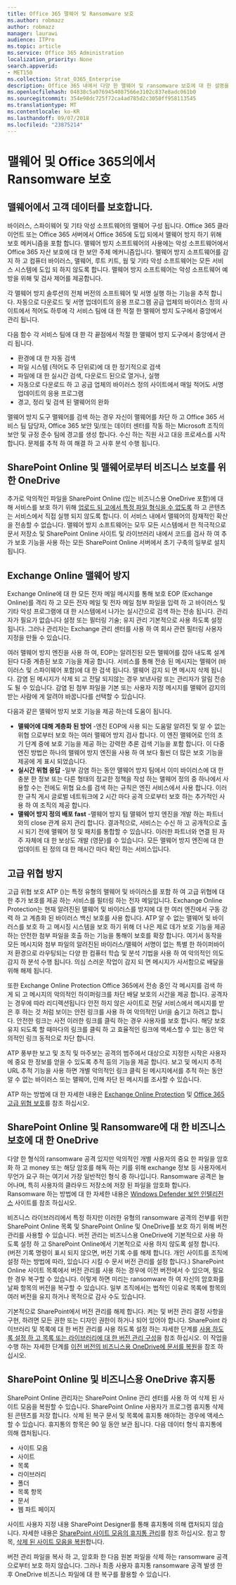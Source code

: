 ```yaml
---
title: Office 365 맬웨어 및 Ransomware 보호
ms.author: robmazz
author: robmazz
manager: laurawi
audience: ITPro
ms.topic: article
ms.service: Office 365 Administration
localization_priority: None
search.appverid:
- MET150
ms.collection: Strat_O365_Enterprise
description: Office 365 내에서 다양 한 맬웨어 및 ransomware 보호에 대 한 설명을 합니다.
ms.openlocfilehash: 04838c5a0769454087566e3102c837e8adc061b0
ms.sourcegitcommit: 354e98dc725f72ca4ad785d2c3050ff958113545
ms.translationtype: MT
ms.contentlocale: ko-KR
ms.lasthandoff: 09/07/2018
ms.locfileid: "23875214"
---
```

# <a name="malware-and-ransomware-protection-in-office-365"></a>맬웨어 및 Office 365의에서 Ransomware 보호

## <a name="protecting-customer-data-from-malware"></a>맬웨어에서 고객 데이터를 보호합니다. 
바이러스, 스파이웨어 및 기타 악성 소프트웨어의 맬웨어 구성 됩니다. Office 365 클라이언트 또는 Office 365 서버에서 Office 365에 도입 되에서 맬웨어 방지 하기 위해 보호 메커니즘을 포함 합니다. 맬웨어 방지 소프트웨어의 사용에는 악성 소프트웨어에서 Office 365 자산 보호에 대 한 보안 주체 메커니즘입니다. 맬웨어 방지 소프트웨어를 감지 하 고 컴퓨터 바이러스, 맬웨어, 루트 키트, 웜 및 기타 악성 소프트웨어는 모든 서비스 시스템에 도입 되 하지 않도록 합니다. 맬웨어 방지 소프트웨어는 악성 소프트웨어 예방을 위해 및 검사 제어를 제공합니다. 

각 맬웨어 방지 솔루션의 전체 버전의 소프트웨어 및 서명 실행 하는 기능을 추적 합니다. 자동으로 다운로드 및 서명 업데이트의 응용 프로그램 공급 업체의 바이러스 정의 사이트에서 적어도 하루에 각 서비스 팀에 대 한 적절 한 맬웨어 방지 도구에서 중앙에서 관리 됩니다.
 
다음 함수 각 서비스 팀에 대 한 각 끝점에서 적절 한 맬웨어 방지 도구에서 중앙에서 관리 됩니다. 
- 환경에 대 한 자동 검색
- 파일 시스템 (적어도 주 단위로)에 대 한 정기적으로 검색 
- 파일에 대 한 실시간 검색, 다운로드 된으로 열거나, 실행 
- 자동으로 다운로드 하 고 공급 업체의 바이러스 정의 사이트에서 매일 적어도 서명 업데이트의 응용 프로그램
- 경고, 정리 및 검색 된 맬웨어의 완화

맬웨어 방지 도구 맬웨어를 검색 하는 경우 자신이 맬웨어를 차단 하 고 Office 365 서비스 팀 담당자, Office 365 보안 및/또는 데이터 센터를 작동 하는 Microsoft 조직의 보안 및 규정 준수 팀에 경고를 생성 합니다. 수신 하는 직원 사고 대응 프로세스를 시작 합니다. 문제를 추적 하 여 해결 하 고 사후 분석 수행 됩니다. 

## <a name="sharepoint-online-and-onedrive-for-business-protection-against-malware"></a>SharePoint Online 및 맬웨어로부터 비즈니스 보호를 위한 OneDrive 
추가로 악의적인 파일을 SharePoint Online (있는 비즈니스용 OneDrive 포함)에 대해 서비스를 보호 하기 위해 [업로드 되 고에서 특정 파일 형식을 수 없도록](https://support.office.com/article/Types-of-files-that-cannot-be-added-to-a-list-or-library-30BE234D-E551-4C2A-8DE8-F8546FFBF5B3) 하 고 콘텐츠는 서비스에서 직접 실행 되지 않도록 합니다. 이 서비스 내에서 맬웨어의 잠재적인 확산을 전송할 수 없습니다. 맬웨어 방지 소프트웨어는 모두 모든 시스템에서 한 적극적으로 문서 저장소 및 SharePoint Online 사이트 및 라이브러리 내에서 코드를 검사 하 여 추가 보호 기능을 사용 하는 모든 SharePoint Online 서버에서 초기 구축의 일부로 설치 됩니다. 

## <a name="exchange-online-protection-against-malware"></a>Exchange Online 맬웨어 방지 
Exchange Online에 대 한 모든 전자 메일 메시지를 통해 보호 EOP (Exchange Online)를 격리 하 고 모든 전자 메일 및 전자 메일 첨부 파일을 입력 하 고 바이러스 및 기타 악성 프로그램에 대 한 시스템에서 나가는 실시간으로 검색 하는 전송 됩니다. 관리자가 필요가 없습니다 설정 또는 필터링 기술; 유지 관리 기본적으로 사용 하도록 설정 됩니다. 그러나 관리자는 Exchange 관리 센터를 사용 하 여 회사 관련 필터링 사용자 지정을 만들 수 있습니다.
 
여러 맬웨어 방지 엔진을 사용 하 여, EOP는 알려진된 모든 맬웨어를 잡아 내도록 설계 된다 다중 계층된 보호 기능을 제공 합니다. 서비스를 통해 전송 된 메시지는 맬웨어 (바이러스 및 스파이웨어 포함)에 대 한 검색 됩니다. 맬웨어 감지 되 면 메시지 삭제 됩니다. 감염 된 메시지가 삭제 되 고 전달 되지않는 경우 보낸사람 또는 관리자가 알림 전송도 될 수 있습니다. 감염 된 첨부 파일을 기본 또는 사용자 지정 메시지를 맬웨어 감지의 받는 사람에 게 알려야 바꿉니다를 선택할 수 있습니다. 

다음과 같은 맬웨어 방지 보호 기능을 제공 하는데 도움이 됩니다. 
- **맬웨어에 대해 계층화 된 방어** -엔진 EOP에 사용 되는 도움말 알려진 및 알 수 없는 위협 으로부터 보호 하는 여러 맬웨어 방지 검사 합니다. 이 엔진 맬웨어로 인의 초기 단계 중에 보호 기능을 제공 하는 강력한 추론 검색 기능을 포함 합니다. 이 다중 엔진 방법은 하나의 맬웨어 방지 엔진을 사용 하 여 보다 훨씬 더 많은 보호 기능을 제공에 게 표시 되었습니다. 
- **실시간 위협 응답** -일부 감염 하는 동안 맬웨어 방지 팀에서 이미 바이러스에 대 한 충분 한 정보 또는 다른 형태의 정교한 정책을 작성 하는 맬웨어 정의 중 하나에서 사용할 수는 전에도 위협 요소를 검색 하는 규칙은 엔진 서비스에서 사용 합니다. 이러한 규칙 게시 글로벌 네트워크에 2 시간 마다 공격 으로부터 보호 하는 추가적인 사용 하 여 조직의 제공 합니다. 
- **맬웨어 방지 정의 배포 fast** -맬웨어 방지 팀 맬웨어 방지 엔진을 개발 하는 파트너와의 close 관계 유지 관리 합니다. 결과적으로, 서비스는 수신 하 고 공개적으로 출시 되기 전에 맬웨어 정 및 패치를 통합할 수 있습니다. 이러한 파트너와 연결 된 자주 자체에 대 한 보상도 개발 (영문)를 수 있습니다. 모든 맬웨어 방지 엔진에 대 한 업데이트 된 정의 대 한 매시간 마다 확인 하는 서비스입니다. 

## <a name="advanced-threat-protection"></a>고급 위협 방지 
고급 위협 보호 ATP ()는 특정 유형의 맬웨어 및 바이러스를 포함 하 여 고급 위협에 대 한 추가 보호를 제공 하는 서비스를 필터링 하는 전자 메일입니다. Exchange Online Protection는 현재 알려진된 맬웨어 및 바이러스를 방지에 대 한 여러 엔진에서 구동 강력 하 고 계층화 된 바이러스 백신 보호를 사용 합니다. ATP 알 수 없는 맬웨어 및 바이러스를 보호 하 고 메시징 시스템을 보호 하기 위해 더 나은 제로 데가 보호 기능을 제공 하는 안전한 첨부 파일을 호출 하는 기능을 통해이 보호를 확장 합니다. 여기서 동작을 모든 메시지와 첨부 파일의 알려진된 바이러스/맬웨어 서명이 없는 특별 한 하이퍼바이저 환경으로 라우팅되는 다양 한 컴퓨터 학습 및 분석 기법을 사용 하 여 악의적인 의도 감지 하 분석 수행 됩니다. 의심 스러운 작업이 감지 되 면 메시지가 사서함으로 배달을 위해 해제 됩니다. 

또한 Exchange Online Protection Office 365에서 전송 중인 각 메시지를 검색 하 게 되 고 메시지의 악의적인 하이퍼링크를 차단 배달 보호의 시간을 제공 합니다. 공격자는 경우에 따라 리디렉션됩니다 안전 하지 않은 사이트로 전달 서비스에서 메시지를 받은 후 하는 것 처럼 보이는 안전 링크를 사용 하 여 악의적인 Url을 숨기고 하려고 합니다. 안전한 링크는 사전 이러한 링크를 클릭 하는 경우 사용자를 보호 합니다. 해당 보호 유지 되도록 할 때마다의 링크를 클릭 하 고 효율적인 링크에 액세스할 수 있는 동안 악의적인 링크 동적으로 차단 합니다. 

ATP 풍부한 보고 및 조직 및 마주보는 공격의 범주에서 대상으로 지정한 시작은 사용자에 중요 한 정보를 얻을 수 있도록 추적 등의 기능을 제공 합니다. 보고 및 메시지 추적 URL 추적 기능을 사용 하면 개별 악의적인 링크 클릭 된 메시지에서를 추적 하는 동안 알 수 없는 바이러스 또는 맬웨어, 인해 차단 된 메시지를 조사할 수 있습니다. 

ATP 하는 방법에 대 한 자세한 내용은 [Exchange Online Protection](https://docs.microsoft.com/Office365/SecurityCompliance/eop/exchange-online-protection-overview) 및 [Office 365 고급 위협 보호](office-365-atp.md)를 참조 하십시오. 

## <a name="sharepoint-online-and-onedrive-for-business-protection-against-ransomware"></a>SharePoint Online 및 Ransomware에 대 한 비즈니스 보호에 대 한 OneDrive 
다양 한 형식의 ransomware 공격 있지만 악의적인 개별 사용자의 중요 한 파일을 암호화 하 고 money 또는 해당 암호를 해독 하는 키를 위해 exchange 정보 등 사용자에서 무언가 요구 하는 여기서 가장 일반적인 형식 중 하나입니다. Ransomware 공격은 늘어나며, 특히 사용자의 클라우드 저장소에 저장 된 파일을 암호화 합니다. Ransomware 하는 방법에 대 한 자세한 내용은 [Windows Defender 보안 인텔리전스](https://www.microsoft.com/en-us/wdsi) 사이트를 참조 하십시오. 

비즈니스 라이브러리에서 특정 하지만 이러한 유형의 ransomware 공격의 전부를 위한 SharePoint Online 목록 및 SharePoint Online 및 OneDrive를 보호 하기 위해 버전 관리를 사용할 수 있습니다. 버전 관리는 비즈니스용 OneDrive에 기본적으로 사용 하도록 설정 하 고 SharePoint Online에서 기본적으로 사용 하지 않도록 설정 합니다. (버전 기록 명령이 표시 되지 않으면, 버전 기록 수를 해제 합니다. 개인 사이트를 조직에 설정 하는 방법에 따라, 있습니다 시킬 수 문서 버전 관리를 설정 합니다.) SharePoint Online 사이트 목록에서 버전 관리를 사용 하는 경우에 이전 버전에서 수 있으며, 필요한 경우 복구할 수 있습니다. 이렇게 하면 미리는 ransomware 하 여 자신의 암호화를 날짜 항목의 버전을 복구할 수 있습니다. 일부 조직에서는 법적인 이유로 목록에 항목의 여러 버전을 유지 하거나 목적으로 감사 수도 있습니다. 

기본적으로 SharePoint에서 버전 관리를 해제 합니다. 켜는 및 버전 관리 결정 사항을 구현, 하려면 모든 권한 또는 디자인 권한이 하거나 되어 있어야 합니다. SharePoint 라이브러리 및 목록에 대 한 버전 관리를 사용 하도록 설정 하는 자세한 단계를 [사용 하도록 설정 하 고 목록 또는 라이브러리에 대 한 버전 관리 구성](https://support.office.com/article/Enable-and-configure-versioning-for-a-list-or-library-1555d642-23ee-446a-990a-bcab618c7a37)을 참조 하십시오. 이 작업을 수행 하는 자세한 단계를 [이전 버전의 비즈니스용 OneDrive에 문서를 복원](https://support.office.com/article/Restore-a-previous-version-of-a-document-in-OneDrive-for-Business-159cad6d-d76e-4981-88ef-de6e96c93893)을 참조 하십시오. 

## <a name="sharepoint-online-and-onedrive-for-business-recycle-bins"></a>SharePoint Online 및 비즈니스용 OneDrive 휴지통 
SharePoint Online 관리자는 SharePoint Online 관리 센터를 사용 하 여 삭제 된 사이트 모음을 복원할 수 있습니다. SharePoint Online 사용자가 프로그램 휴지통 삭제 된 콘텐츠를 저장 합니다. 삭제 된 복구 문서 및 목록에 휴지통 해야하는 경우에 액세스할 수 있습니다. 휴지통의 항목은 90 일 동안 보관 됩니다. 다음 데이터 형식 휴지통에 의해 캡처됩니다. 
- 사이트 모음 
- 사이트 
- 목록 
- 라이브러리 
- 폴더 
- 목록 항목 
- 문서 
- 웹 파트 페이지 

사이트 사용자 지정 내용 SharePoint Designer를 통해 휴지통에 의해 캡처되지 않습니다. 자세한 내용은 [SharePoint 사이트 모음의 휴지통 관리](https://support.office.com/article/restore-deleted-items-from-the-site-collection-recycle-bin-5fa924ee-16d7-487b-9a0a-021b9062d14b?ui=en-US&rs=en-US&ad=US)를 참조 하십시오. 참고 항목, [삭제 된 사이트 모음을 복원](https://docs.microsoft.com/sharepoint/restore-deleted-site-collection?redirectSourcePath=%252fen-us%252farticle%252frestore-a-deleted-site-collection-91c18651-c017-47d1-9c27-3a22f325d6f1)합니다. 

버전 관리 파일을 복사 하 고, 암호화 한 다음 원본 파일을 삭제 하는 ransomware 공격 으로부터 보호 하지 않습니다. 그러나 최종 사용자 휴지통 ransomware 공격 발생 한 후 OneDrive 비즈니스 파일에 대 한 복구를 활용할 수 있습니다. 